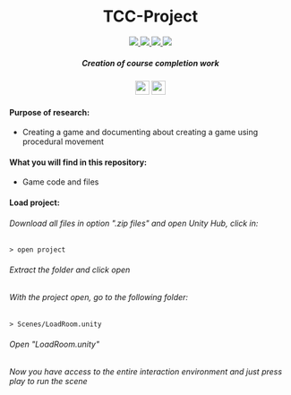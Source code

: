 <h1 align="center"> TCC-Project </h1>

<p align="center">
 <a href="https://skillicons.dev">
   <img src="https://skillicons.dev/icons?i=unity"/>
   <img src="https://skillicons.dev/icons?i=cs"/>
   <img src="https://skillicons.dev/icons?i=vscode"/>  
   <img src="https://skillicons.dev/icons?i=ps"/>
  </a>
</p>

<h5 align="center">
  Creation of course completion work
</h5>

<p align="center">
 <img height="25" src="http://img.shields.io/static/v1?label = STATUS & message = Under %20 Development & color = yellow & style=for-the-badge"/> 
 <img height="25" src="http://img.shields.io/static/v1?label = ENGINE / PIPELINE & message = Unity %20 URP & color = lightgray & style=for-the-badge"/> 
</p>

<h4 align="left"> Purpose of research: </h4>

- Creating a game and documenting about creating a game using procedural movement

<h4 align="left"> What you will find in this repository: </h4>

- Game code and files

<h4 align="left"> Load project: </h4>
<h6> Download all files in option ".zip files" and open Unity Hub, click in: </h6>

```
> open project
```

<h6> Extract the folder and click open </h6>
<h6> With the project open, go to the following folder: </h6>

```
> Scenes/LoadRoom.unity
```

<h6> Open "LoadRoom.unity" </h6>
<h6> Now you have access to the entire interaction environment and just press play to run the scene </h6>
